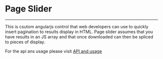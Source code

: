 # Page Slider
***
This is csutom angularjs control that web developers can use to quickly insert pagination to results display in HTML. 
Page slider assumes that you have results in an JS array and that once downloaded can then be spliced to pieces of display.

For the api ans usage please visit [API and usage]()
